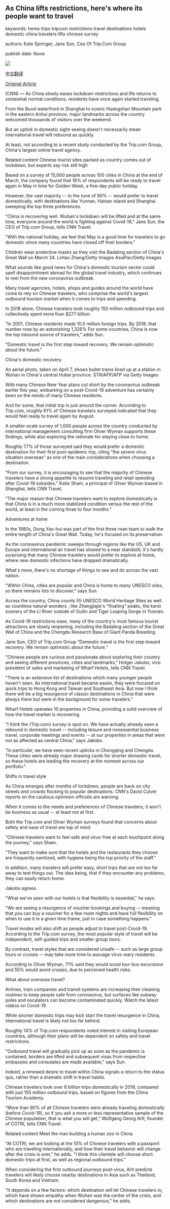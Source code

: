## As China lifts restrictions, here's where its people want to travel

keywords: heres trips tripcom restrictions travel destinations hotels domestic china travelers lifts chinese survey

authors: Kate Springer, Jane Sun, Ceo Of Trip.Com Group

publish date: None

![](https://cdn.cnn.com/cnnnext/dam/assets/200408133521-beijing-great-wall-badaling-children-super-tease.jpg)

[中文翻译](As%20China%20lifts%20restrictions%2C%20here%27s%20where%20its%20people%20want%20to%20travel_zh.md)

[Original Article](https://edition.cnn.com/travel/article/china-travel-recovery-domestic/index.html)

(CNN) — As China slowly eases lockdown restrictions and life returns to somewhat normal conditions, residents have once again started traveling.

From the Bund waterfront in Shanghai to scenic Huangshan Mountain park in the eastern Anhui province, major landmarks across the country welcomed thousands of visitors over the weekend.

But an uptick in domestic sight-seeing doesn't necessarily mean international travel will rebound as quickly.

At least, not according to a recent study conducted by the Trip.com Group, China's largest online travel agency.

Related content Chinese tourist sites packed as country comes out of lockdown, but experts say risk still high

Based on a survey of 15,000 people across 100 cities in China at the end of March, the company found that 16% of respondents will be ready to travel again in May in time for Golden Week, a five-day public holiday.

However, the vast majority -- to the tune of 90% -- would prefer to travel domestically, with destinations like Yunnan, Hainan island and Shanghai sweeping the top three preferences.

"China is recovering well. Wuhan's lockdown will be lifted and at the same time, everyone around the world is fighting against Covid-19," Jane Sun, the CEO of Trip.com Group, tells CNN Travel.

"With the national holiday, we feel that May is a good time for travelers to go domestic since many countries have closed off their borders."

Children wear protective masks as they visit the Badaling section of China's Great Wall on March 24. Lintao Zhang/Getty Images AsiaPac/Getty Images

What sounds like good news for China's domestic tourism sector could spell disappointment abroad for the global travel industry, which continues to reel from the new coronavirus outbreak.

Many travel agencies, hotels, shops and guides around the world have come to rely on Chinese travelers, who comprise the world's largest outbound tourism market when it comes to trips and spending.

In 2018 alone, Chinese travelers took roughly 150 million outbound trips and collectively spent more than $277 billion.

"In 2001, Chinese residents made 10.5 million foreign trips. By 2018, that number rose by an astonishing 1,326% For some countries, China is now the top inbound source of travelers," adds Sun.

"Domestic travel is the first step toward recovery. We remain optimistic about the future."

China's domestic recovery

An aerial photo, taken on April 7, shows bullet trains lined up at a station in Wuhan in China's central Hubei province. STR/AFP/AFP via Getty Images

With many Chinese New Year plans cut short by the coronavirus outbreak earlier this year, embarking on a post-Covid-19 adventure has certainly been on the minds of many Chinese residents.

And for some, that initial trip is just around the corner. According to Trip.com, roughly 61% of Chinese travelers surveyed indicated that they would feel ready to travel again by August.

A smaller-scale survey of 1,000 people across the country conducted by international management consulting firm Oliver Wyman supports these findings, while also exploring the rationale for staying close to home.

Roughly 77% of those surveyed said they would prefer a domestic destination for their first post-epidemic trip, citing "the severe virus situation overseas" as one of the main considerations when choosing a destination.

"From our survey, it is encouraging to see that the majority of Chinese travelers have a strong appetite to resume traveling and retail spending after Covid-19 subsides," Katie Sham, a principal of Oliver Wyman based in Shanghai, tells CNN Travel.

"The major reason that Chinese travelers want to explore domestically is that China is in a much more stabilized condition versus the rest of the world, at least in the coming three to four months."

Adventures at home

In the 1980s, Dong Yao-hui was part of the first three-man team to walk the entire length of China's Great Wall. Today, he's focused on its preservation.

As the coronavirus pandemic sweeps through regions like the US, UK and Europe and international air travel has slowed to a near standstill, it's hardly surprising that many Chinese travelers would prefer to explore at home, where new domestic infections have dropped dramatically.

What's more, there's no shortage of things to see and do across the vast nation.

"Within China, cities are popular and China is home to many UNESCO sites, so there remains lots to discover," says Sun.

Across the country, China counts 55 UNESCO World Heritage Sites as well as countless natural wonders , like Zhangjiajie's "floating" peaks, the karst scenery of the Li River outside of Guilin and Tiger Leaping Gorge in Yunnan.

As Covid-19 restrictions ease, many of the country's most famous tourist attractions are slowly reopening, including the Badaling section of the Great Wall of China and the Chengdu Research Base of Giant Panda Breeding.

Jane Sun, CEO of Trip.com Group “Domestic travel is the first step toward recovery. We remain optimistic about the future.”

"Chinese people are curious and passionate about exploring their country and seeing different provinces, cities and landmarks," Holger Jakobs, vice president of sales and marketing of Wharf Hotels, tells CNN Travel.

"There is an extensive list of destinations which many younger people haven't seen. As international travel became easier, they were focused on quick trips to Hong Kong and Taiwan and Southeast Asia. But now I think there will be a big resurgence of classic destinations in China that were always there but were in the background for some travelers."

Wharf Hotels operates 10 properties in China, providing a solid overview of how the travel market is recovering.

"I think the (Trip.com) survey is spot on. We have actually already seen a rebound in domestic travel -- including leisure and nonessential business travel, corporate meetings and events -- at our properties in areas that were not as affected as central China," says Jakobs.

"In particular, we have seen recent upticks in Chongqing and Chengdu. These cities were already major drawing cards for shorter domestic travel, so these hotels are leading the recovery at the moment across our portfolio."

Shifts in travel style

As China emerges after months of lockdown, people are back on city streets and crowds flocking to popular destinations. CNN's David Culver reports on the cautious optimism officials are warning.

When it comes to the needs and preferences of Chinese travelers, it won't be business as usual -- at least not at first.

Both the Trip.com and Oliver Wyman surveys found that concerns about safety and ease of travel are top of mind.

"Chinese travelers want to feel safe and virus-free at each touchpoint along the journey," says Sham.

"They want to make sure that the hotels and the restaurants they choose are frequently sanitized, with hygiene being the top priority of the staff."

In addition, many travelers will prefer easy, short trips that are not too far away to test things out. The idea being, that if they encounter any problems, they can easily return home.

Jakobs agrees.

"What we've seen with our hotels is that flexibility is essential," he says.

"We are seeing a resurgence of voucher bookings and buying -- meaning that you can buy a voucher for a few room nights and have full flexibility on when to use it in a given time frame, just in case something happens."

Travel modes will also shift as people adjust to travel post-Covid-19. According to the Trip.com survey, the most popular style of travel will be independent, self-guided trips and smaller group tours.

By contrast, travel styles that are considered unsafe -- such as large group tours or cruises -- may take more time to assuage virus-wary residents.

According to Oliver Wyman, 71% said they would avoid tour bus excursions and 55% would avoid cruises, due to perceived health risks.

What about overseas travel?

Airlines, train companies and transit systems are increasing their cleaning routines to keep people safe from coronavirus, but surfaces like subway poles and escalators can become contaminated quickly. Watch the latest videos on Covid-19.

While shorter domestic trips may kick start the travel resurgence in China, international travel is likely not too far behind.

Roughly 14% of Trip.com respondents noted interest in visiting European countries, although their plans will be dependent on safety and travel restrictions.

"Outbound travel will gradually pick up as soon as the pandemic is contained, borders are lifted and subsequent visas from respective embassies and consulates are made available," says Sun.

Indeed, a renewed desire to travel within China signals a return to the status quo, rather than a dramatic shift in travel habits.

Chinese travelers took over 6 billion trips domestically in 2019, compared with just 155 million outbound trips, based on figures from the China Tourism Academy.

"More than 90% of all Chinese travelers were already traveling domestically (before Covid-19), so if you ask a more or less representative sample of the Chinese population, that is what you will get," Wolfgang Georg Arlt, founder of COTRI, tells CNN Travel.

Related content Meet the man building a human zoo in China

"At COTRI, we are looking at the 10% of Chinese travelers with a passport who are traveling internationally, and how their travel behavior will change after the crisis is over," he adds. "I think this clientele will choose short domestic trips at first, as well as regional outbound trips."

When considering the first outbound journeys post-virus, Arlt predicts travelers will likely choose nearby destinations in Asia such as Thailand, South Korea and Vietnam.

"It depends on a few factors: which destination will let Chinese travelers in, which have shown empathy when Wuhan was the center of the crisis, and which destinations are not considered dangerous," he adds.